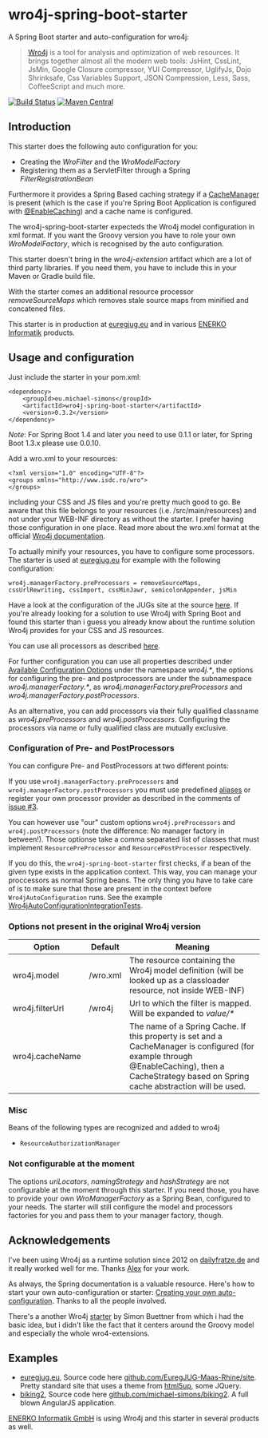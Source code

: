# wro4j-spring-boot-starter

A Spring Boot starter and auto-configuration for wro4j:

> [Wro4j](http://alexo.github.io/wro4j/) is a tool for analysis and optimization of web resources. It brings together almost all the modern web tools: JsHint, CssLint, JsMin, Google Closure compressor, YUI Compressor, UglifyJs, Dojo Shrinksafe, Css Variables Support, JSON Compression, Less, Sass, CoffeeScript and much more.

[![Build Status](https://travis-ci.org/michael-simons/wro4j-spring-boot-starter.svg?branch=master)](https://travis-ci.org/michael-simons/wro4j-spring-boot-starter) [![Maven Central](https://maven-badges.herokuapp.com/maven-central/eu.michael-simons/wro4j-spring-boot-starter/badge.svg)](https://maven-badges.herokuapp.com/maven-central/eu.michael-simons/wro4j-spring-boot-starter)

## Introduction

This starter does the following auto configuration for you:

* Creating the _WroFilter_ and the _WroModelFactory_
* Registering them as a ServletFilter through a Spring _FilterRegistrationBean_

Furthermore it provides a Spring Based caching strategy if a [CacheManager](https://docs.spring.io/spring/docs/current/javadoc-api/org/springframework/cache/CacheManager.html) is present (which is the case if you're Spring Boot Application is configured with [@EnableCaching](https://docs.spring.io/spring/docs/current/javadoc-api/org/springframework/cache/annotation/EnableCaching.html)) and a cache name is configured.

The wro4j-spring-boot-starter expecteds the Wro4j model configuration in xml format. If you want the Groovy version you have to role your own _WroModelFactory_, which is recognised by the auto configuration.

This starter doesn't bring in the _wro4j-extension_ artifact which are a lot of third party libraries. If you need them, you have to include this in your Maven or Gradle build file.

With the starter comes an additional resource processor _removeSourceMaps_ which removes stale source maps from minified and concatened files.

This starter is in production at [euregjug.eu](http://www.euregjug.eu) and in various [ENERKO Informatik](http://www.enerko-informatik.de) products.

## Usage and configuration

Just include the starter in your pom.xml:

```
<dependency>
    <groupId>eu.michael-simons</groupId>
    <artifactId>wro4j-spring-boot-starter</artifactId>
    <version>0.3.2</version>	    
</dependency>
```

*Note*: For Spring Boot 1.4 and later you need to use 0.1.1 or later, for Spring Boot 1.3.x please use 0.0.10.

Add a wro.xml to your resources:

```
<?xml version="1.0" encoding="UTF-8"?>
<groups xmlns="http://www.isdc.ro/wro">
</groups>
```

including your CSS and JS files and you're pretty much good to go. Be aware that this file belongs to your resources (i.e. /src/main/resources) and not under your WEB-INF directory as without the starter. I prefer having those configuration in one place. Read more about the wro.xml format at the official [Wro4j documentation](http://wro4j.readthedocs.org/en/stable/GettingStarted/#step-3-create-wroxml-under-web-inf-directory-and-organize-your-resources-in-groups).

To actually minify your resources, you have to configure some processors. The starter is used at [euregjug.eu](http://www.euregjug.eu) for example with the following configuration:

```
wro4j.managerFactory.preProcessors = removeSourceMaps, cssUrlRewriting, cssImport, cssMinJawr, semicolonAppender, jsMin
```

Have a look at the configuration of the JUGs site at the source [here](https://github.com/EuregJUG-Maas-Rhine/site). If you're already looking for a solution to use Wro4j with Spring Boot and found this starter than i guess you already know about the runtime solution Wro4j provides for your CSS and JS resources.

You can use all processors as described [here](http://wro4j.readthedocs.org/en/stable/AvailableProcessors/).

For further configuration you can use all properties described under [Available Configuration Options](http://wro4j.readthedocs.org/en/stable/ConfigurationOptions/) under the namespace _wro4j.*_, the options for configuring the pre- and postprocessors are under the subnamespace _wro4j.managerFactory.*_, as _wro4j.managerFactory.preProcessors_ and _wro4j.managerFactory.postProcessors_.

As an alternative, you can add processors via their fully qualified classname as _wro4j.preProcessors_ and _wro4j.postProcessors_. Configuring the processors via name or fully qualified class are mutually exclusive.

### Configuration of Pre- and PostProcessors

You can configure Pre- and PostProcessors at two different points:

If you use `wro4j.managerFactory.preProcessors` and `wro4j.managerFactory.postProcessors` you must use predefined [aliases](http://wro4j.readthedocs.io/en/stable/RegisterCustomProcessors/?highlight=alias) or register your own processor provider as described in the comments of [issue #3](https://github.com/michael-simons/wro4j-spring-boot-starter/issues/3).

You can however use "our" custom options `wro4j.preProcessors` and `wro4j.postProcessors` (note the difference: No manager factory in between!). Those optionse take a comma separated list of classes that must implement `ResourcePreProcessor` and `ResourcePostProcessor` respectively. 

If you do this, the `wro4j-spring-boot-starter` first checks, if a bean of the given type exists in the application context. This way, you can manage your proccessors as normal Spring beans. The only thing you have to take care of is to make sure that those are present in the context before `Wro4jAutoConfiguration` runs. See the example [Wro4jAutoConfigurationIntegrationTests](https://github.com/michael-simons/wro4j-spring-boot-starter/blob/master/src/test/java/ac/simons/spring/boot/wro4j/Wro4jAutoConfigurationIntegrationTests.java#L95).

### Options not present in the original Wro4j version

<table>
        <thead>
                <tr>
                        <th>Option</th>
                        <th>Default</th>
                        <th>Meaning</th>
                </tr>
        </thead>
        <tfoot />
        <tbody>
                <tr>
                        <td>wro4j.model</td>
                        <td>/wro.xml</td>
                        <td>The resource containing the Wro4j model definition (will be looked up as a classloader resource, not inside WEB-INF)</td>
                </tr>
                <tr>
                        <td>wro4j.filterUrl</td>
                        <td>/wro4j</td>
                        <td>Url to which the filter is mapped. Will be expanded to <em>value/*</em></td>
                </tr>                                
                <tr>
                        <td>wro4j.cacheName</td>
                        <td></td>
                        <td>The name of a Spring Cache. If this property is set and a CacheManager is configured (for example through @EnableCaching), then a CacheStrategy based on Spring cache abstraction will be used.</td>
                </tr>
        </tbody>
</table>

###  Misc

Beans of the following types are recognized and added to wro4j

* `ResourceAuthorizationManager`

### Not configurable at the moment

The options _uriLocators_, _namingStrategy_ and _hashStrategy_ are not configurable at the moment through this starter. If you need those, you have to provide your own _WroManagerFactory_ as a Spring Bean, configured to your needs. The starter will still configure the model and processors factories for you and pass them to your manager factory, though.

## Acknowledgements

I've been using Wro4j as a runtime solution since 2012 on [dailyfratze.de](https://dailyfratze.de) and it really worked well for me. Thanks [Alex](https://twitter.com/wro4j) for your work.

As always, the Spring documentation is a valuable resource. Here's how to start your own auto-configuration or starter: [Creating your own auto-configuration](https://docs.spring.io/spring-boot/docs/current/reference/html/boot-features-developing-auto-configuration.html). Thanks to all the people involved.

There's a another Wro4j [starter](https://github.com/sbuettner/spring-boot-autoconfigure-wro4j) by Simon Buettner from which i had the basic idea, but i didn't like the fact that it centers around the Groovy model and especially the whole wro4-extensions.

## Examples

* [euregjug.eu](http://www.euregjug.eu), Source code here [github.com/EuregJUG-Maas-Rhine/site](https://github.com/EuregJUG-Maas-Rhine/site). Pretty standard site that uses a theme from [html5up](http://html5up.net), some JQuery.
* [biking2](http://biking.michael-simons.eu), Source code here [github.com/michael-simons/biking2](https://github.com/michael-simons/biking2). A full blown AngularJS application.
 
[ENERKO Informatik GmbH](http://www.enerko-informatik.de) is using Wro4j and this starter in several products as well.
